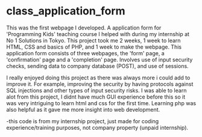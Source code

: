 # class_application_form

This was the first webpage I developed. A application form for 'Programming Kids' teaching course I helped with during my internship at No 1 Solutions in Tokyo. This project took me 2 weeks, 1 week to learn HTML, CSS and basics of PHP, and 1 week to make the webpage. This application form consists of three webpages, the 'form' page, a 'confirmation' page and a 'completion' page. Involves use of input security checks, sending data to company database (POST),  and use of sessions.

I really enjoyed doing this project as there was always more i could add to improve it. For example, improving the security by having protocols against SQL injections and other types of input security risks. I was able to learn alot from this project, I didnt have much GUI experience before this so it was very intriguing to learn html and css for the first time. Learning php was also helpful as it gave me more insight into web development.

-this code is from my internship project, just made for coding experience/training purposes, not company property (unpaid internship).
